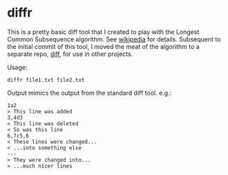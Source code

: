 # diffr

This is a pretty basic diff tool that I created to play with the Longest Common Subsequence algorithm. See [wikipedia](https://en.wikipedia.org/wiki/Longest_common_subsequence_problem) for details. Subsequent to the initial commit of this tool, I moved the meat of the algorithm to a separate repo, [diff](https://github.com/fivegreenapples/diff), for use in other projects.

Usage:

```
diffr file1.txt file2.txt
```

Output mimics the output from the standard diff tool. e.g.:

```
1a2
> This line was added
3,4d3
< This line was deleted
< So was this line
6,7c5,6
< These lines were changed...
< ...into something else
---
> They were changed into...
> ...much nicer lines
```

